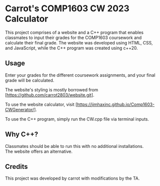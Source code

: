 # Carrot's COMP1603 CW 2023 Calculator

This project comprises of a website and a C++ program that enables classmates to input their grades for the COMP1603 coursework and calculate their final grade. The website was developed using HTML, CSS, and JavaScript, while the C++ program was created using c++20.

## Usage

Enter your grades for the different coursework assignments, and your final grade will be calculated. 

The website's styling is mostly borrowed from [https://github.com/carrot2803/website.git].

To use the website calculator, visit [https://jimhaxinc.github.io/Comp1603-CWGenerator/].

To use the C++ program, simply run the CW.cpp file via terminal inputs.

## Why C++?

Classmates should be able to run this with no additional installations. <br> 
The website offers an alternative. <br>

## Credits

This project was developed by carrot with modifications by the TA.
